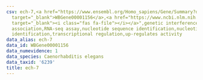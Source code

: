 ```yaml
---
csv: ech-7,<a href="https://www.ensembl.org/Homo_sapiens/Gene/Summary?db=core;g=WBGene00001156"
  target="_blank">WBGene00001156</a>,<a href="https://www.ncbi.nlm.nih.gov/pubmed/27496166"
  target="_blank"><i class="fas fa-file"></i></a>",genetic interference,functional
  association,RNA-seq assay,nucleotide sequence identification,nucleotide sequence
  identification,transcriptional regulation,up-regulates activity
data_alias: ech-7
data_id: WBGene00001156
data_numevidence: 1
data_species: Caenorhabditis elegans
data_taxid: '6239'
title: ech-7
---
```

